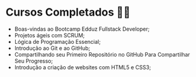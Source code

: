 # Cursos Completados :man_student:

- Boas-vindas ao Bootcamp Edduz Fullstack Developer;
- Projetos ágeis com SCRUM;
- Lógica de Programação Essencial;
- Introdução ao Git e ao GitHub;
- Compartilhando seu Primeiro Repositório no GitHub Para Compartilhar Seu Progresso;
-  Introdução a criação de websites com HTML5 e CSS3;